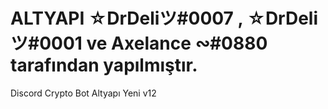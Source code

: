 # ALTYAPI ☆DrDeliツ#0007 , ☆DrDeliツ#0001 ve Axelance ∾#0880 tarafından yapılmıştır.
Discord Crypto Bot Altyapı Yeni v12
